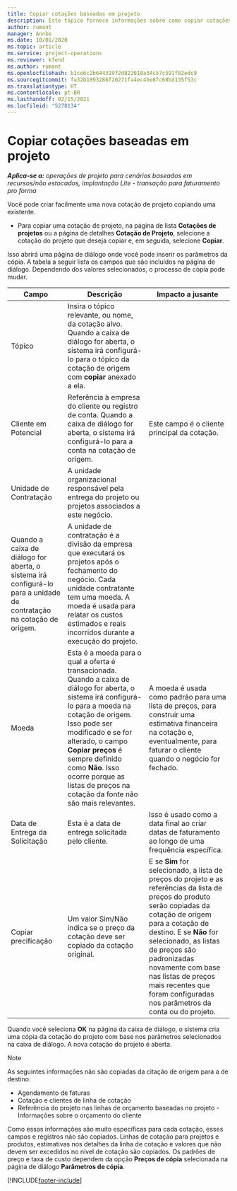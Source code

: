 ```yaml
---
title: Copiar cotações baseadas em projeto
description: Este tópico fornece informações sobre como copiar cotações baseadas em projeto no Project Operations.
author: rumant
manager: Annbe
ms.date: 10/01/2020
ms.topic: article
ms.service: project-operations
ms.reviewer: kfend
ms.author: rumant
ms.openlocfilehash: b1ce6c2b644319f2d822010a34c57c591f82edc9
ms.sourcegitcommit: fa32b1893286f20271fa4ec4be8fc68bd135f53c
ms.translationtype: HT
ms.contentlocale: pt-BR
ms.lasthandoff: 02/15/2021
ms.locfileid: "5278134"
---
```

# <a name="copy-project-based-quotes"></a>Copiar cotações baseadas em projeto

_**Aplica-se a:** operações de projeto para cenários baseados em recursos/não estocados, implantação Lite - transação para faturamento pro forma_

Você pode criar facilmente uma nova cotação de projeto copiando uma existente. 

- Para copiar uma cotação de projeto, na página de lista **Cotações de projetos** ou a página de detalhes **Cotação de Projeto**, selecione a cotação do projeto que deseja copiar e, em seguida, selecione **Copiar**.

Isso abrirá uma página de diálogo onde você pode inserir os parâmetros da cópia. A tabela a seguir lista os campos que são incluídos na página de diálogo. Dependendo dos valores selecionados, o processo de cópia pode mudar.

| **Campo** | **Descrição** | **Impacto a jusante** |
| --- | --- | --- |
| Tópico | Insira o tópico relevante, ou nome, da cotação alvo. Quando a caixa de diálogo for aberta, o sistema irá configurá-lo para o tópico da cotação de origem com **copiar** anexado a ela. | |
| Cliente em Potencial | Referência à empresa do cliente ou registro de conta. Quando a caixa de diálogo for aberta, o sistema irá configurá-lo para a conta na cotação de origem. | Este campo é o cliente principal da cotação. |
| Unidade de Contratação | A unidade organizacional responsável pela entrega do projeto ou projetos associados a este negócio.
Quando a caixa de diálogo for aberta, o sistema irá configurá-lo para a unidade de contratação na cotação de origem. | A unidade de contratação é a divisão da empresa que executará os projetos após o fechamento do negócio. Cada unidade contratante tem uma moeda. A moeda é usada para relatar os custos estimados e reais incorridos durante a execução do projeto. |
| Moeda | Esta é a moeda para o qual a oferta é transacionada. Quando a caixa de diálogo for aberta, o sistema irá configurá-lo para a moeda na cotação de origem. Isso pode ser modificado e se for alterado, o campo **Copiar preços** é sempre definido como **Não**. Isso ocorre porque as listas de preços na cotação da fonte não são mais relevantes. | A moeda é usada como padrão para uma lista de preços, para construir uma estimativa financeira na cotação e, eventualmente, para faturar o cliente quando o negócio for fechado. |
| Data de Entrega da Solicitação | Esta é a data de entrega solicitada pelo cliente. | Isso é usado como a data final ao criar datas de faturamento ao longo de uma frequência específica. |
| Copiar precificação | Um valor Sim/Não indica se o preço da cotação deve ser copiado da cotação original. | E se **Sim** for selecionado, a lista de preços do projeto e as referências da lista de preços do produto serão copiadas da cotação de origem para a cotação de destino. E se **Não** for selecionado, as listas de preços são padronizadas novamente com base nas listas de preços mais recentes que foram configuradas nos parâmetros da conta ou do projeto. |

Quando você seleciona **OK** na página da caixa de diálogo, o sistema cria uma cópia da cotação do projeto com base nos parâmetros selecionados na caixa de diálogo. A nova cotação do projeto é aberta. 

> [!NOTE]
> As seguintes informações não são copiadas da citação de origem para a de destino:
>
> - Agendamento de faturas
> - Cotação e clientes de linha de cotação
> - Referência do projeto nas linhas de orçamento baseadas no projeto - Informações sobre o orçamento do cliente
>
>Como essas informações são muito específicas para cada cotação, esses campos e registros não são copiados. Linhas de cotação para projetos e produtos, estimativas nos detalhes da linha de cotação e valores que não devem ser excedidos no nível de cotação são copiados. Os padrões de preço e taxa de custo dependem da opção **Preços de cópia** selecionada na página de diálogo **Parâmetros de cópia**.


[!INCLUDE[footer-include](../includes/footer-banner.md)]
